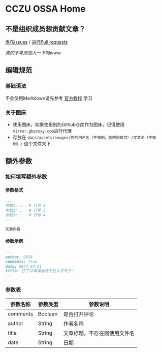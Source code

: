 # CCZU OSSA Home

## 不是组织成员想贡献文章？

[发布issues](https://github.com/CCZU-OSSA/home/issues) / [进行Pull requests](https://github.com/CCZU-OSSA/home/pulls)

*真的不考虑加入一下吗www*

## 编辑规范

### 基础语法

不会使用Markdown请先参考 [官方教程](https://markdown.com.cn/) 学习

### 关于图床

 - 使用图床，如果使用别的Github仓库作为图床，记得使用`mirror.ghproxy.com`进行代理
 - 存放在 `docs/assets/images/你的用户名（不强制，能辨别即可）/文章名（不强制）/` 这个文件夹下

## 额外参数

### 如何填写额外参数

#### 参数格式

```markdown
---
参数1: ... # 行号 2
参数2: ... # 行号 3
参数3: ... # 行号 4
---

文章内容
```

#### 参数示例

```markdown
---
author: OSSA
comments: true
date: 2077-07-21
title: 打了18年螺丝终于进入吊专了！
---
```

### 参数表

|参数名称|参数类型|参数说明|
|---|---|------|
|comments|Boolean|是否打开评论|
|author|String|作者名称|
|title|String|文章标题，不存在则使用文件名|
|date|String|日期|
